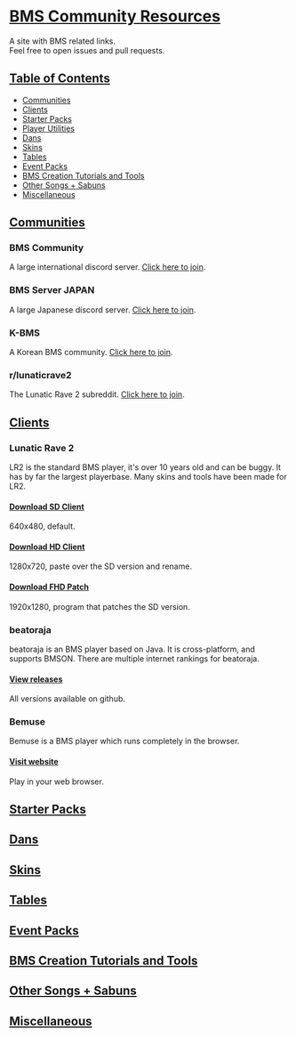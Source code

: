 # [BMS Community Resources](#bms-community-resources)

A site with BMS related links.
<br>
Feel free to open issues and pull requests.

## [Table of Contents](#table-of-contents)

* [Communities](#communities)
* [Clients](#clients)
* [Starter Packs](#starter-packs)
* [Player Utilities](#player-utilities)
* [Dans](#dans)
* [Skins](#skins)
* [Tables](#tables)
* [Event Packs](#event-packs)
* [BMS Creation Tutorials and Tools](#bms-creation)
* [Other Songs + Sabuns](#sabuns)
* [Miscellaneous](#miscellaneous)

## [Communities](#communities)

### BMS Community

A large international discord server. [Click here to join](https://discord.gg/Q4vKF8T).

### BMS Server JAPAN

A large Japanese discord server. [Click here to join](https://discord.gg/DvxHfEa).

### K-BMS

A Korean BMS community. [Click here to join](https://k-bms.com/).

### r/lunaticrave2

The Lunatic Rave 2 subreddit. [Click here to join](https://www.reddit.com/r/lunaticrave2/).

## [Clients](#clients)

### Lunatic Rave 2

LR2 is the standard BMS player, it's over 10 years old and can be buggy. It has by far the largest playerbase. Many skins and tools have been made for LR2.

#### [Download SD Client](https://drive.google.com/file/d/1HODmutLTJLyjnZ9AuDzC8PkGUnbL6dxD/view)

640x480, default.

#### [Download HD Client](https://drive.google.com/file/d/1HODmutLTJLyjnZ9AuDzC8PkGUnbL6dxD/view)

1280x720, paste over the SD version and rename.

#### [Download FHD Patch](https://drive.google.com/file/d/12wDpQu-z65e1hiXYy4tt8Ep76_QscXPI/view)

1920x1280, program that patches the SD version.

### beatoraja

beatoraja is an BMS player based on Java. It is cross-platform, and supports BMSON. There are multiple internet rankings for beatoraja.

#### [View releases](https://github.com/exch-bms2/beatoraja/releases)

All versions available on github.

### Bemuse

Bemuse is a BMS player which runs completely in the browser.

#### [Visit website](https://bemuse.ninja/)

Play in your web browser.

## [Starter Packs](#starter-packs)



## [Dans](#dans)



## [Skins](#skins)



## [Tables](#tables)



## [Event Packs](#event-packs)



## [BMS Creation Tutorials and Tools](#bms-creation)



## [Other Songs + Sabuns](#sabuns)



## [Miscellaneous](#miscellaneous)


